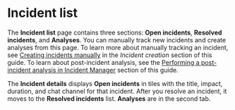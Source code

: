 # Incident list<a name="tracking-list"></a>

The **Incident list** page contains three sections: **Open incidents**, **Resolved incidents**, and **Analyses**\. You can manually track new incidents and create analyses from this page\. To learn more about manually tracking an incident, see [Creating incidents manually](incident-creation.md#incident-tracking-manual) in the *Incident creation* section of this guide\. To learn about post\-incident analysis, see the [Performing a post\-incident analysis in Incident Manager](analysis.md) section of this guide\. 

The **Incident details** displays **Open incidents** in tiles with the title, impact, duration, and chat channel for that incident\. After you resolve an incident, it moves to the **Resolved incidents** list\. **Analyses** are in the second tab\.
